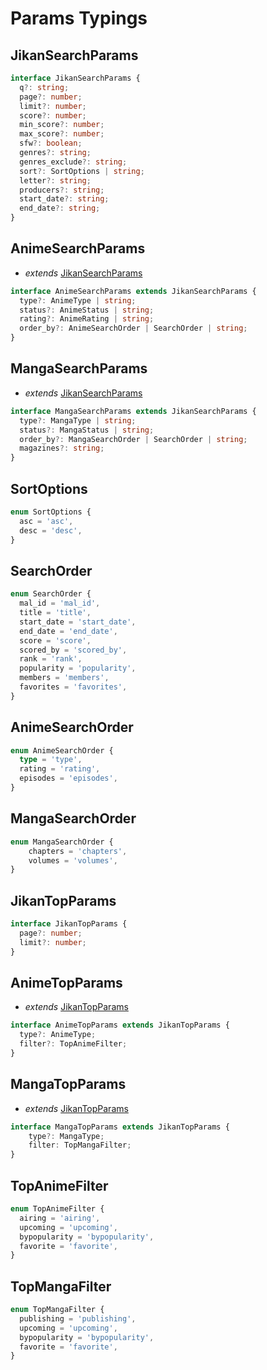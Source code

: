 # Params Typings

## JikanSearchParams

```ts
interface JikanSearchParams {
  q?: string;
  page?: number;
  limit?: number;
  score?: number;
  min_score?: number;
  max_score?: number;
  sfw?: boolean;
  genres?: string;
  genres_exclude?: string;
  sort?: SortOptions | string;
  letter?: string;
  producers?: string;
  start_date?: string;
  end_date?: string;
}
```

## AnimeSearchParams

- *extends* <a href="#jikansearchparams">JikanSearchParams</a>

```ts
interface AnimeSearchParams extends JikanSearchParams {
  type?: AnimeType | string;
  status?: AnimeStatus | string;
  rating?: AnimeRating | string;
  order_by?: AnimeSearchOrder | SearchOrder | string;
}
```

## MangaSearchParams

- *extends* <a href="#jikansearchparams">JikanSearchParams</a>

```ts
interface MangaSearchParams extends JikanSearchParams {
  type?: MangaType | string;
  status?: MangaStatus | string;
  order_by?: MangaSearchOrder | SearchOrder | string;
  magazines?: string;
}
```

## SortOptions

```ts
enum SortOptions {
  asc = 'asc',
  desc = 'desc',
}
```

## SearchOrder

```ts
enum SearchOrder {
  mal_id = 'mal_id',
  title = 'title',
  start_date = 'start_date',
  end_date = 'end_date',
  score = 'score',
  scored_by = 'scored_by',
  rank = 'rank',
  popularity = 'popularity',
  members = 'members',
  favorites = 'favorites',
}
```

## AnimeSearchOrder

```ts
enum AnimeSearchOrder {
  type = 'type',
  rating = 'rating',
  episodes = 'episodes',
}
```

## MangaSearchOrder

```ts
enum MangaSearchOrder {
    chapters = 'chapters',
    volumes = 'volumes',
}
```

## JikanTopParams

```ts
interface JikanTopParams {
  page?: number;
  limit?: number;
}
```

## AnimeTopParams

- *extends* <a href="#jikantopparams">JikanTopParams</a>

```ts
interface AnimeTopParams extends JikanTopParams {
  type?: AnimeType;
  filter?: TopAnimeFilter;
}
```

## MangaTopParams

- *extends* <a href="#jikantopparams">JikanTopParams</a>

```ts
interface MangaTopParams extends JikanTopParams {
    type?: MangaType;
    filter: TopMangaFilter;
}
```

## TopAnimeFilter

```ts
enum TopAnimeFilter {
  airing = 'airing',
  upcoming = 'upcoming',
  bypopularity = 'bypopularity',
  favorite = 'favorite',
}
```

## TopMangaFilter

```ts
enum TopMangaFilter {
  publishing = 'publishing',
  upcoming = 'upcoming',
  bypopularity = 'bypopularity',
  favorite = 'favorite',
}
```
